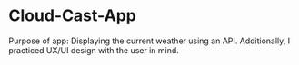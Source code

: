 # Cloud-Cast-App
 Purpose of app: Displaying the current weather using an API. Additionally, I practiced UX/UI design with the user in mind.
 
